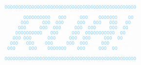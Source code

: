 <font color=#87CEFA>0000000000000000000000000000000000000000000000000</font><br/><font color=#FFF>0000000000000000000000000000000000000000000000000</font><br/><font color=#FFF>0000000</font><font color=#87CEFA>0000000000</font><font color=#FFF>000</font><font color=#87CEFA>000</font><font color=#FFF>00000</font><font color=#87CEFA>000</font><font color=#FFF>0000</font><font color=#87CEFA>0000000</font><font color=#FFF>0000</font><font color=#87CEFA>00</font><font color=#FFF>0</font><br/><font color=#FFF>000000</font><font color=#87CEFA>000</font><font color=#FFF>00000</font><font color=#87CEFA>000</font><font color=#FFF>00</font><font color=#87CEFA>000</font><font color=#FFF>00000</font><font color=#87CEFA>000</font><font color=#FFF>000</font><font color=#87CEFA>000</font><font color=#FFF>000</font><font color=#87CEFA>000</font><font color=#FFF>000</font><font color=#87CEFA>00</font><font color=#FFF>00</font><br/><font color=#FFF>00000</font><font color=#87CEFA>000</font><font color=#FFF>00000</font><font color=#87CEFA>000</font><font color=#FFF>00</font><font color=#87CEFA>000</font><font color=#FFF>00000</font><font color=#87CEFA>000</font><font color=#FFF>00</font><font color=#87CEFA>000</font><font color=#FFF>00000</font><font color=#87CEFA>000</font><font color=#FFF>00</font><font color=#87CEFA>00</font><font color=#FFF>000</font><br/><font color=#FFF>0000</font><font color=#87CEFA>0000000000</font><font color=#FFF>000</font><font color=#87CEFA>000</font><font color=#FFF>00000</font><font color=#87CEFA>000</font><font color=#FFF>00</font><font color=#87CEFA>00000000000</font><font color=#FFF>00</font><font color=#87CEFA>00</font><font color=#FFF>0000</font><br/><font color=#FFF>000</font><font color=#87CEFA>000</font><font color=#FFF>0</font><font color=#87CEFA>000</font><font color=#FFF>000000</font><font color=#87CEFA>000</font><font color=#FFF>00000</font><font color=#87CEFA>000</font><font color=#FFF>00</font><font color=#87CEFA>000</font><font color=#FFF>00000</font><font color=#87CEFA>000</font><font color=#FFF>00</font><font color=#87CEFA>00</font><font color=#FFF>00000</font><br/><font color=#FFF>00</font><font color=#87CEFA>000</font><font color=#FFF>000</font><font color=#87CEFA>000</font><font color=#FFF>0000</font><font color=#87CEFA>000</font><font color=#FFF>00000</font><font color=#87CEFA>000</font><font color=#FFF>00</font><font color=#87CEFA>000</font><font color=#FFF>00000</font><font color=#87CEFA>000</font><font color=#FFF>0000000000</font><br/><font color=#FFF>0</font><font color=#87CEFA>000</font><font color=#FFF>00000</font><font color=#87CEFA>000</font><font color=#FFF>0000</font><font color=#87CEFA>0000000</font><font color=#FFF>0000</font><font color=#87CEFA>000</font><font color=#FFF>00000</font><font color=#87CEFA>000</font><font color=#FFF>00</font><font color=#87CEFA>00</font><font color=#FFF>0000000</font><br/><font color=#FFF>0000000000000000000000000000000000000000000000000</font><br/><font color=#87CEFA>0000000000000000000000000000000000000000000000000</font><br/>